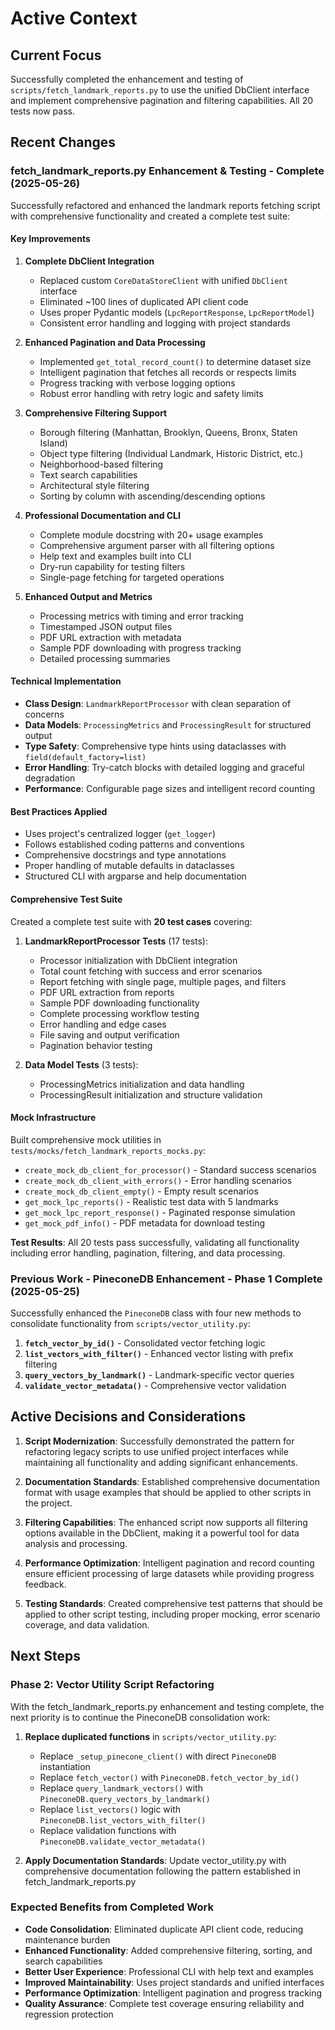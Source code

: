 # Active Context

## Current Focus

Successfully completed the enhancement and testing of `scripts/fetch_landmark_reports.py` to use the unified DbClient interface and implement comprehensive pagination and filtering capabilities. All 20 tests now pass.

## Recent Changes

### fetch_landmark_reports.py Enhancement & Testing - Complete (2025-05-26)

Successfully refactored and enhanced the landmark reports fetching script with comprehensive functionality and created a complete test suite:

#### Key Improvements

1. **Complete DbClient Integration**

   - Replaced custom `CoreDataStoreClient` with unified `DbClient` interface
   - Eliminated ~100 lines of duplicated API client code
   - Uses proper Pydantic models (`LpcReportResponse`, `LpcReportModel`)
   - Consistent error handling and logging with project standards

1. **Enhanced Pagination and Data Processing**

   - Implemented `get_total_record_count()` to determine dataset size
   - Intelligent pagination that fetches all records or respects limits
   - Progress tracking with verbose logging options
   - Robust error handling with retry logic and safety limits

1. **Comprehensive Filtering Support**

   - Borough filtering (Manhattan, Brooklyn, Queens, Bronx, Staten Island)
   - Object type filtering (Individual Landmark, Historic District, etc.)
   - Neighborhood-based filtering
   - Text search capabilities
   - Architectural style filtering
   - Sorting by column with ascending/descending options

1. **Professional Documentation and CLI**

   - Complete module docstring with 20+ usage examples
   - Comprehensive argument parser with all filtering options
   - Help text and examples built into CLI
   - Dry-run capability for testing filters
   - Single-page fetching for targeted operations

1. **Enhanced Output and Metrics**

   - Processing metrics with timing and error tracking
   - Timestamped JSON output files
   - PDF URL extraction with metadata
   - Sample PDF downloading with progress tracking
   - Detailed processing summaries

#### Technical Implementation

- **Class Design**: `LandmarkReportProcessor` with clean separation of concerns
- **Data Models**: `ProcessingMetrics` and `ProcessingResult` for structured output
- **Type Safety**: Comprehensive type hints using dataclasses with `field(default_factory=list)`
- **Error Handling**: Try-catch blocks with detailed logging and graceful degradation
- **Performance**: Configurable page sizes and intelligent record counting

#### Best Practices Applied

- Uses project's centralized logger (`get_logger`)
- Follows established coding patterns and conventions
- Comprehensive docstrings and type annotations
- Proper handling of mutable defaults in dataclasses
- Structured CLI with argparse and help documentation

#### Comprehensive Test Suite

Created a complete test suite with **20 test cases** covering:

1. **LandmarkReportProcessor Tests** (17 tests):

   - Processor initialization with DbClient integration
   - Total count fetching with success and error scenarios
   - Report fetching with single page, multiple pages, and filters
   - PDF URL extraction from reports
   - Sample PDF downloading functionality
   - Complete processing workflow testing
   - Error handling and edge cases
   - File saving and output verification
   - Pagination behavior testing

1. **Data Model Tests** (3 tests):

   - ProcessingMetrics initialization and data handling
   - ProcessingResult initialization and structure validation

#### Mock Infrastructure

Built comprehensive mock utilities in `tests/mocks/fetch_landmark_reports_mocks.py`:

- `create_mock_db_client_for_processor()` - Standard success scenarios
- `create_mock_db_client_with_errors()` - Error handling scenarios
- `create_mock_db_client_empty()` - Empty result scenarios
- `get_mock_lpc_reports()` - Realistic test data with 5 landmarks
- `get_mock_lpc_report_response()` - Paginated response simulation
- `get_mock_pdf_info()` - PDF metadata for download testing

**Test Results**: All 20 tests pass successfully, validating all functionality including error handling, pagination, filtering, and data processing.

### Previous Work - PineconeDB Enhancement - Phase 1 Complete (2025-05-25)

Successfully enhanced the `PineconeDB` class with four new methods to consolidate functionality from `scripts/vector_utility.py`:

1. **`fetch_vector_by_id()`** - Consolidated vector fetching logic
1. **`list_vectors_with_filter()`** - Enhanced vector listing with prefix filtering
1. **`query_vectors_by_landmark()`** - Landmark-specific vector queries
1. **`validate_vector_metadata()`** - Comprehensive vector validation

## Active Decisions and Considerations

1. **Script Modernization**: Successfully demonstrated the pattern for refactoring legacy scripts to use unified project interfaces while maintaining all functionality and adding significant enhancements.

1. **Documentation Standards**: Established comprehensive documentation format with usage examples that should be applied to other scripts in the project.

1. **Filtering Capabilities**: The enhanced script now supports all filtering options available in the DbClient, making it a powerful tool for data analysis and processing.

1. **Performance Optimization**: Intelligent pagination and record counting ensure efficient processing of large datasets while providing progress feedback.

1. **Testing Standards**: Created comprehensive test patterns that should be applied to other script testing, including proper mocking, error scenario coverage, and data validation.

## Next Steps

### Phase 2: Vector Utility Script Refactoring

With the fetch_landmark_reports.py enhancement and testing complete, the next priority is to continue the PineconeDB consolidation work:

1. **Replace duplicated functions** in `scripts/vector_utility.py`:

   - Replace `_setup_pinecone_client()` with direct `PineconeDB` instantiation
   - Replace `fetch_vector()` with `PineconeDB.fetch_vector_by_id()`
   - Replace `query_landmark_vectors()` with `PineconeDB.query_vectors_by_landmark()`
   - Replace `list_vectors()` logic with `PineconeDB.list_vectors_with_filter()`
   - Replace validation functions with `PineconeDB.validate_vector_metadata()`

1. **Apply Documentation Standards**: Update vector_utility.py with comprehensive documentation following the pattern established in fetch_landmark_reports.py

### Expected Benefits from Completed Work

- **Code Consolidation**: Eliminated duplicate API client code, reducing maintenance burden
- **Enhanced Functionality**: Added comprehensive filtering, sorting, and search capabilities
- **Better User Experience**: Professional CLI with help text and examples
- **Improved Maintainability**: Uses project standards and unified interfaces
- **Performance Optimization**: Intelligent pagination and progress tracking
- **Quality Assurance**: Complete test coverage ensuring reliability and regression protection
